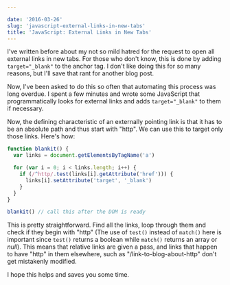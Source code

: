 ```yaml
---

date: '2016-03-26'
slug: 'javascript-external-links-in-new-tabs'
title: 'JavaScript: External Links in New Tabs'
---
```


I've written before about my not so mild hatred for the request to open all external links in new tabs. For those who don't know, this is done by adding `target="_blank"` to the anchor tag. I don't like doing this for so many reasons, but I'll save that rant for another blog post.

Now, I've been asked to do this so often that automating this process was long overdue. I spent a few minutes and wrote some JavaScript that programmatically looks for external links and adds `target="_blank"` to them if necessary.

Now, the defining characteristic of an externally pointing link is that it has to be an absolute path and thus start with "http". We can use this to target only those links. Here's how:

```javascript
function blankit() {
  var links = document.getElementsByTagName('a')

  for (var i = 0; i < links.length; i++) {
    if (/^http/.test(links[i].getAttribute('href'))) {
      links[i].setAttribute('target', '_blank')
    }
  }
}

blankit() // call this after the DOM is ready
```

This is pretty straightforward. Find all the links, loop through them and check if they begin with "http" (The use of `test()` instead of `match()` here is important since `test()` returns a boolean while `match()` returns an array or _null_). This means that relative links are given a pass, and links that happen to have "http" in them elsewhere, such as "/link-to-blog-about-http" don't get mistakenly modified.

I hope this helps and saves you some time.
